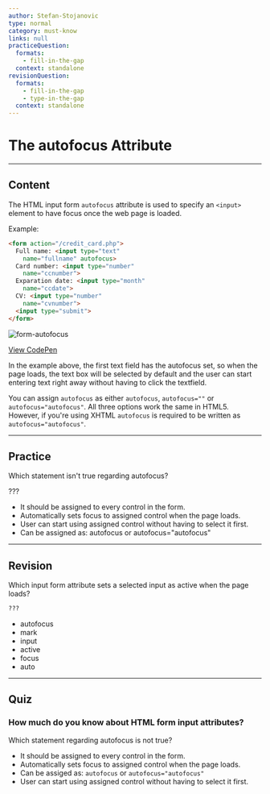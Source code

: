 ```yaml
---
author: Stefan-Stojanovic
type: normal
category: must-know
links: null
practiceQuestion:
  formats:
    - fill-in-the-gap
  context: standalone
revisionQuestion:
  formats:
    - fill-in-the-gap
    - type-in-the-gap
  context: standalone
---
```


# The autofocus Attribute


---

## Content

The HTML input form `autofocus` attribute is used to specify an `<input>` element to have focus once the web page is loaded.

Example:

```html
<form action="/credit_card.php">
  Full name: <input type="text"
    name="fullname" autofocus>
  Card number: <input type="number"
    name="ccnumber">
  Exparation date: <input type="month"
    name="ccdate">
  CV: <input type="number"
    name="cvnumber">
  <input type="submit">
</form>
```

![form-autofocus](https://img.enkipro.com/553f219253150ae4bd0c9bed2e97dff6.png)

[View CodePen](https://codepen.io/enkidevs/pen/djbrLP)

In the example above, the first text field has the autofocus set, so when the page loads, the text box will be selected by default and the user can start entering text right away without having to click the textfield.

You can assign `autofocus` as either `autofocus`, `autofocus=""` or `autofocus="autofocus"`. All three options work the same in HTML5. However, if you're using XHTML `autofocus` is required to be written as `autofocus="autofocus"`.


---

## Practice

Which statement isn't true regarding autofocus?

???

- It should be assigned to every control in the form.
- Automatically sets focus to assigned control when the page loads.
- User can start using assigned control without having to select it first.
- Can be assigned as: autofocus or autofocus="autofocus"


---

## Revision

Which input form attribute sets a selected input as active when the page loads?

```html
???
```

- autofocus
- mark
- input
- active
- focus
- auto


---

## Quiz

### How much do you know about HTML form input attributes?


Which statement regarding autofocus is not true?

- It should be assigned to every control in the form.
- Automatically sets focus to assigned control when the page loads.
- Can be assiged as: `autofocus` or `autofocus="autofocus"`
- User can start using assigned control without having to select it first.

